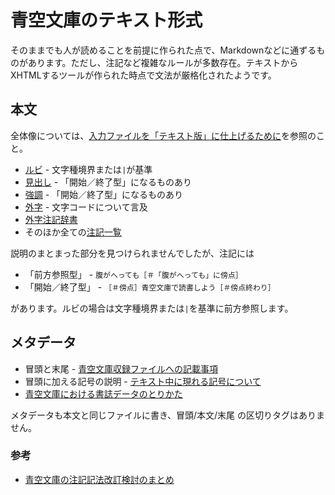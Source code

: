 # 青空文庫のテキスト形式

そのままでも人が読めることを前提に作られた点で、Markdownなどに通ずるものがあります。ただし、注記など複雑なルールが多数存在。テキストからXHTMLするツールが作られた時点で文法が厳格化されたようです。

## 本文

全体像については、[入力ファイルを「テキスト版」に仕上げるために](http://www.aozora.gr.jp/KOSAKU/textfile_checklist/index.html)を参照のこと。

- [ルビ](http://www.aozora.gr.jp/KOSAKU/MANUAL_2.html#ruby) - 文字種境界または`|`が基準
- [見出し](http://www.aozora.gr.jp/annotation/heading.html) - 「開始／終了型」になるものあり
- [強調](http://www.aozora.gr.jp/annotation/emphasis.html) - 「開始／終了型」になるものあり
- [外字](http://www.aozora.gr.jp/annotation/external_character.html) - 文字コードについて言及
- [外字注記辞書](http://www.aozora.gr.jp/gaiji_chuki/)
- そのほか全ての[注記一覧](http://www.aozora.gr.jp/annotation/index.html)

説明のまとまった部分を見つけられませんでしたが、注記には

- 「前方参照型」 - `腹がへっても［＃「腹がへっても」に傍点］`
- 「開始／終了型」 - `［＃傍点］青空文庫で読書しよう［＃傍点終わり］`

があります。ルビの場合は文字種境界または`|`を基準に前方参照します。

## メタデータ

- 冒頭と末尾 - [青空文庫収録ファイルへの記載事項](http://www.aozora.gr.jp/guide/kisai.html)
- 冒頭に加える記号の説明 - [テキスト中に現れる記号について](http://www.aozora.gr.jp/KOSAKU/txt_chu_kigo.html)
- [青空文庫における書誌データのとりかた](http://www.aozora.gr.jp/metadata_collection/index.html)

メタデータも本文と同じファイルに書き、冒頭/本文/末尾 の区切りタグはありません。

### 参考

- [青空文庫の注記記法改訂検討のまとめ](http://togetter.com/li/61118)
